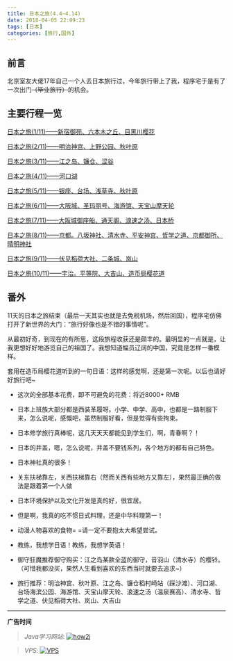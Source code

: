 ```yaml
---
title: 日本之旅(4.4~4.14)
date: 2018-04-05 22:09:23
tags: [日本]
categories: [旅行,国外]
---
```


## 前言

北京室友大佬17年自己一个人去日本旅行过，今年旅行带上了我，程序宅于是有了一次出门~~（毕业旅行）~~的机会。

## 主要行程一览

<!--more-->

[日本之旅(1/11)——新宿御苑、六本木之丘、目黑川樱花](https://github.com/GooZy/GooZy.github.io/issues/1)

[日本之旅(2/11)——明治神宫、上野公园、秋叶原](https://github.com/GooZy/GooZy.github.io/issues/2)

[日本之旅(3/11)——江之岛、镰仓、涩谷](https://github.com/GooZy/GooZy.github.io/issues/3)

[日本之旅(4/11)——河口湖](https://github.com/GooZy/GooZy.github.io/issues/4)

[日本之旅(5/11)——银座、台场、浅草寺、秋叶原](https://github.com/GooZy/GooZy.github.io/issues/5)

[日本之旅(6/11)——大阪城、圣玛丽号、海游馆、天宝山摩天轮](https://github.com/GooZy/GooZy.github.io/issues/6)

[日本之旅(7/11)——大阪城御座船、通天阁、浪速之汤、日本桥](https://github.com/GooZy/GooZy.github.io/issues/7)

[日本之旅(8/11)——京都。八坂神社、清水寺、平安神宫、哲学之道、京都御所、晴明神社](https://github.com/GooZy/GooZy.github.io/issues/8)

[日本之旅(9/11)——伏见稻荷大社、二条城、岚山](https://github.com/GooZy/GooZy.github.io/issues/9)

[日本之旅(10/11)——宇治。平等院、大吉山、造币局樱花道](https://github.com/GooZy/GooZy.github.io/issues/10)

## 番外

11天的日本之旅结束（最后一天其实也就是去免税机场，然后回国），程序宅仿佛打开了新世界的大门：“旅行好像也是不错的事情呢”。

从最初好奇，到现在的有所思，这段旅程收获还是颇丰的。最明显的一点就是，让我更想好好地游览自己的祖国了。我想知道幅员辽阔的中国，究竟是怎样一番模样。

套用在造币局樱花道听到的一句日语：这样的感觉啊，还是第一次呢。以后也请好好旅行吧~

- 这次的全部基本花费，即不可避免的花费：将近8000+ RMB


- 日本上班族大部分都是西装革履呀。小学、中学、高中，也都是一路制服下来，怎么说呢，感慨吧，虽然制服好看，但是觉得有些拘束。
- 日本修学旅行真棒呢，这几天天天都能见到学生们，啊，青春啊？！
- 日本的井盖，嗯，怎么说呢，井盖不要钱系列，各个地方的都有自己特色。
- 日本神社真的很多！
- 关东扶梯靠左，关西扶梯靠右（然而关西有些地方又靠左），果然最正确的做法是跟着第一个人做
- 日本环境保护以及文化开发是真的好，很宜居。
- 但是啊，我真的吃不惯日式料理，还是中华料理第一！
- 动漫人物喜欢的食物= =请一定不要抱太大希望尝试。
- 教练，我想学日语！教练，我想学英语！
- 御守狂魔推荐御守购买：江之岛某款全蓝的御守，音羽山（清水寺）的樱铃。（可惜我都没买，果然人生看到喜欢的东西当时就要去追求~）
- 旅行推荐：明治神宫、秋叶原、江之岛、镰仓稻村崎站（踩沙滩）、河口湖、台场海滨公园、海游馆、天宝山摩天轮、浪速之汤（温泉赛高）、清水寺、哲学之道、伏见稻荷大社、岚山、大吉山

---

**广告时间**



> *Java学习网站*: <a href="http://how2j.cn?p=23251" target="_blank">![how2j](https://github.com/GooZy/GooZy.github.io/blob/hexo/source/images/how2j.png?raw=true)</a>

> *VPS*: <a href="https://www.vultr.com/?ref=7255071" target="_blank">![VPS](https://github.com/GooZy/GooZy.github.io/blob/hexo/source/images/banner_2.png?raw=true)</a>

